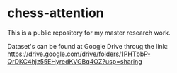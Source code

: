 # chess-attention

This is a public repository for my master research work.

Dataset's can be found at Google Drive throug the link:
https://drive.google.com/drive/folders/1PHTbbP-QrDKC4hjz55EHyredKVGBq4OZ?usp=sharing

